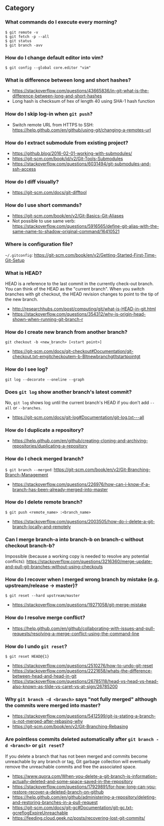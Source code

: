 ## Category

### What commands do I execute every morning?
```
$ git remote -v
$ git fetch -p --all
$ git status
$ git branch -avv
```

### How do I change default editor into vim?
`$ git config --global core.editor "vim"`

### What is difference between long and short hashes?
- https://stackoverflow.com/questions/43665836/in-git-what-is-the-difference-between-long-and-short-hashes
- Long hash is checksum of hex of length 40 using SHA-1 hash function

### How do I skip log-in when `git push`?
- Switch remote URL from HTTPS to SSH: https://help.github.com/en/github/using-git/changing-a-remotes-url

### How do I extract submodule from existing project?
- https://github.blog/2016-02-01-working-with-submodules/
- https://git-scm.com/book/id/v2/Git-Tools-Submodules
- https://stackoverflow.com/questions/6031494/git-submodules-and-ssh-access

### How do I diff visually?
- https://git-scm.com/docs/git-difftool

### How do I use short commands?
- https://git-scm.com/book/en/v2/Git-Basics-Git-Aliases
- Not possible to use same verb: https://stackoverflow.com/questions/5916565/define-git-alias-with-the-same-name-to-shadow-original-command/16410521

### Where is configuration file?
`~/.gitconfig`: https://git-scm.com/book/en/v2/Getting-Started-First-Time-Git-Setup

### What is HEAD?
HEAD is a reference to the last commit in the currently check-out branch. You can think of the HEAD as the "current branch". When you switch branches with git checkout, the HEAD revision changes to point to the tip of the new branch.
- http://researchhubs.com/post/computing/git/what-is-HEAD-in-git.html
- https://stackoverflow.com/questions/354312/why-is-origin-head-shown-when-running-git-branch-r

### How do I create new branch from another branch?
`git checkout -b <new_branch> [<start point>]`
- https://git-scm.com/docs/git-checkout#Documentation/git-checkout.txt-emgitcheckoutem-b-Bltnewbranchgtltstartpointgt

### How do I see log?
`git log --decorate --oneline --graph`

### Does `git log` show another branch's latest commit?
No, `git log` shows log until the current branch's HEAD if you don't add `--all` or `--branches`.
- https://git-scm.com/docs/git-log#Documentation/git-log.txt---all

### How do I duplicate a repository?
- https://help.github.com/en/github/creating-cloning-and-archiving-repositories/duplicating-a-repository

### How do I check merged branch?
`$ git branch --merged`: https://git-scm.com/book/en/v2/Git-Branching-Branch-Management
- https://stackoverflow.com/questions/226976/how-can-i-know-if-a-branch-has-been-already-merged-into-master

### How do I delete remote branch?
`$ git push <remote_name> :<branch_name>`
- https://stackoverflow.com/questions/2003505/how-do-i-delete-a-git-branch-locally-and-remotely

### Can I merge branch-a into branch-b on branch-c without checkout branch-b?
Impossible (because a working copy is needed to resolve any potential conflicts): https://stackoverflow.com/questions/3216360/merge-update-and-pull-git-branches-without-using-checkouts

### How do I recover when I merged wrong branch by mistake (e.g. upstream/release → master)?
`$ git reset --hard upstream/master`
- https://stackoverflow.com/questions/19271058/git-merge-mistake

### How do I resolve merge conflict?
- https://help.github.com/en/github/collaborating-with-issues-and-pull-requests/resolving-a-merge-conflict-using-the-command-line

### How do I undo `git reset`?
`$ git reset HEAD@{1}`
- https://stackoverflow.com/questions/2510276/how-to-undo-git-reset
- https://stackoverflow.com/questions/2221658/whats-the-difference-between-head-and-head-in-git
- https://stackoverflow.com/questions/26785118/head-vs-head-vs-head-also-known-as-tilde-vs-caret-vs-at-sign/26785200

### Why `git branch -d <branch>` says "not fully merged" although the commits were merged into master?
- https://stackoverflow.com/questions/5412599/git-is-stating-a-branch-is-not-merged-after-rebasing-why
- https://git-scm.com/book/en/v2/Git-Branching-Rebasing

### Are pointless commits deleted automatically after `git branch -d <branch>` or `git reset`?
If you delete a branch that has not been merged and commits become unreachable by any branch or tag, Git garbage collection will eventually remove the unreachable commits and free the associated space.
- https://www.quora.com/When-you-delete-a-git-branch-is-information-actually-deleted-and-some-space-saved-in-the-repository
- https://stackoverflow.com/questions/17929891/for-how-long-can-you-restore-recover-a-deleted-branch-on-github
- https://help.github.com/en/github/administering-a-repository/deleting-and-restoring-branches-in-a-pull-request
- https://git-scm.com/docs/git-gc#Documentation/git-gc.txt-gcreflogExpireUnreachable
- https://feeding.cloud.geek.nz/posts/recovering-lost-git-commits/
